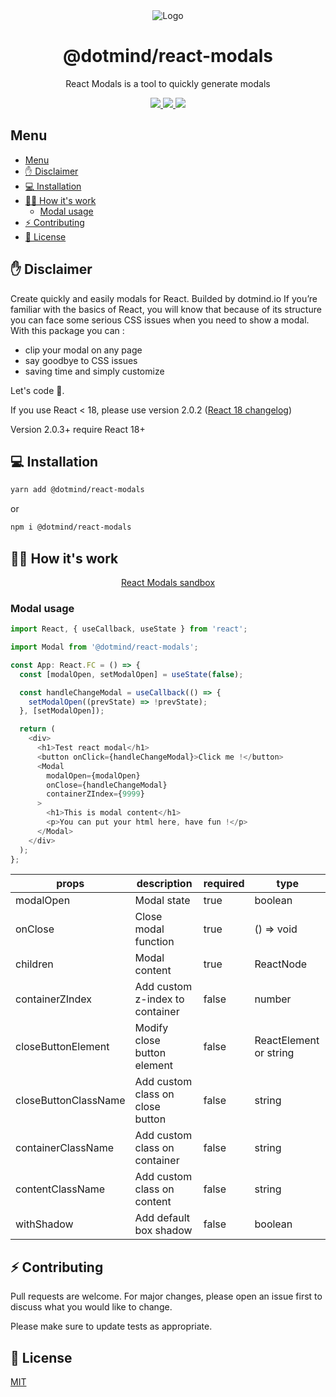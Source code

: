 <div align="center">
  <img alt="Logo" src="https://dotmind.io/wp-content/uploads/2022/04/react-modals-dotmind-2-scaled.jpg" />
</div>
<h1 align="center">
  @dotmind/react-modals
</h1>
<p align="center">
  React Modals is a tool to quickly generate modals
</p>
<p align="center">
  <a href="https://github.com/dotmind/react-modals">
    <img src="https://img.shields.io/npm/v/@dotmind/react-modals" />
  </a>
  <a href="https://github.com/dotmind/react-modals">
    <img src="https://img.shields.io/github/license/dotmind/react-modals" />
  </a>
  <a href="https://github.com/dotmind/react-modals">
    <img src="https://img.shields.io/npm/types/typescript" />
  </a>
</p>

## Menu

- [Menu](#menu)
- [✋ Disclaimer](#-disclaimer)
- [💻 Installation](#-installation)
- [👷‍♂️ How it's work](#️-how-its-work)
  - [Modal usage](#modal-usage)
- [⚡️ Contributing](#️-contributing)
- [🔐 License](#-license)

## ✋ Disclaimer

Create quickly and easily modals for React. Builded by dotmind.io
If you’re familiar with the basics of React, you will know that because of its structure you can face some serious CSS issues when you need to show a modal.
With this package you can :

- clip your modal on any page
- say goodbye to CSS issues
- saving time and simply customize

Let's code 🚀.

If you use React < 18, please use version 2.0.2 ([React 18 changelog](https://reactjs.org/blog/2022/03/29/react-v18.html#new-client-and-server-rendering-apis))

Version 2.0.3+ require React 18+

## 💻 Installation

```bash
yarn add @dotmind/react-modals
```

or

```bash
npm i @dotmind/react-modals
```

## 👷‍♂️ How it's work

<p align="center">
  <a target="_blank" href="https://codesandbox.io/s/react-modals-jumgq">
    React Modals sandbox
  </a>
</p>

### Modal usage

```javascript
import React, { useCallback, useState } from 'react';

import Modal from '@dotmind/react-modals';

const App: React.FC = () => {
  const [modalOpen, setModalOpen] = useState(false);

  const handleChangeModal = useCallback(() => {
    setModalOpen((prevState) => !prevState);
  }, [setModalOpen]);

  return (
    <div>
      <h1>Test react modal</h1>
      <button onClick={handleChangeModal}>Click me !</button>
      <Modal
        modalOpen={modalOpen}
        onClose={handleChangeModal}
        containerZIndex={9999}
      >
        <h1>This is modal content</h1>
        <p>You can put your html here, have fun !</p>
      </Modal>
    </div>
  );
};
```

| props                | description                      | required | type                   |
| -------------------- | -------------------------------- | -------- | ---------------------- |
| modalOpen            | Modal state                      | true     | boolean                |
| onClose              | Close modal function             | true     | () => void             |
| children             | Modal content                    | true     | ReactNode              |
| containerZIndex      | Add custom z-index to container  | false    | number                 |
| closeButtonElement   | Modify close button element      | false    | ReactElement or string |
| closeButtonClassName | Add custom class on close button | false    | string                 |
| containerClassName   | Add custom class on container    | false    | string                 |
| contentClassName     | Add custom class on content      | false    | string                 |
| withShadow           | Add default box shadow           | false    | boolean                |

## ⚡️ Contributing

Pull requests are welcome. For major changes, please open an issue first to discuss what you would like to change.

Please make sure to update tests as appropriate.

## 🔐 License

[MIT](https://choosealicense.com/licenses/mit/)
